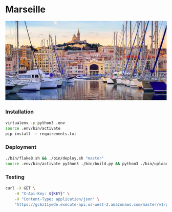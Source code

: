 # Marseille

![alt-image](./wallpaper.jpg)

### Installation
```bash
virtualenv -p python3 .env
source .env/bin/activate
pip install -r requirements.txt
```

### Deployment
```bash
./bin/flake8.sh && ./bin/deploy.sh "master"
source .env/bin/activate python3 ./bin/build.py && python3 ./bin/upload.py
```

### Testing
```bash
curl -X GET \
    -H "X-Api-Key: ${KEY}" \
    -H "Content-Type: application/json" \
    "https://gc6z11ywde.execute-api.us-west-2.amazonaws.com/master/v1/products" | jq
```
